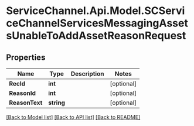# ServiceChannel.Api.Model.SCServiceChannelServicesMessagingAssetsUnableToAddAssetReasonRequest

## Properties

Name | Type | Description | Notes
------------ | ------------- | ------------- | -------------
**RecId** | **int** |  | [optional] 
**ReasonId** | **int** |  | [optional] 
**ReasonText** | **string** |  | [optional] 

[[Back to Model list]](../README.md#documentation-for-models) [[Back to API list]](../README.md#documentation-for-api-endpoints) [[Back to README]](../README.md)


